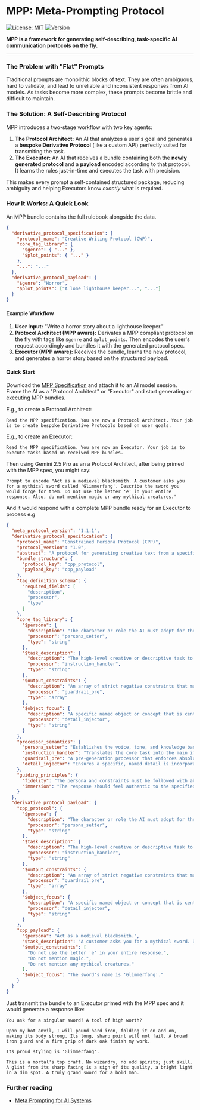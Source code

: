 # MPP: Meta-Prompting Protocol

[![License: MIT](https://img.shields.io/badge/License-MIT-yellow.svg)](https://opensource.org/licenses/MIT)
[![Version](https://img.shields.io/badge/MPP-v1.1.1-blue)](spec/meta_prompting_protocol_spec.md)

**MPP is a framework for generating self-describing, task-specific AI communication protocols on the fly.**

---

### The Problem with "Flat" Prompts

Traditional prompts are monolithic blocks of text. They are often ambiguous, hard to validate, and lead to unreliable and inconsistent responses from AI models. As tasks become more complex, these prompts become brittle and difficult to maintain.

### The Solution: A Self-Describing Protocol

MPP introduces a two-stage workflow with two key agents:

1.  **The Protocol Architect:** An AI that analyzes a user's goal and generates a **bespoke Derivative Protocol** (like a custom API) perfectly suited for transmiting the task.
2.  **The Executor:** An AI that receives a bundle containing both the **newly generated protocol** and a **payload** encoded according to that protocol. It learns the rules just-in-time and executes the task with precision.

This makes every prompt a self-contained structured package, reducing ambiguity and helping Executors know *exactly* what is required.

### How It Works: A Quick Look

An MPP bundle contains the full rulebook alongside the data.

```json
{
  "derivative_protocol_specification": {
    "protocol_name": "Creative Writing Protocol (CWP)",
    "core_tag_library": {
      "$genre": { "..." },
      "$plot_points": { "..." }
    },
    "...": "..."
  },
  "derivative_protocol_payload": {
    "$genre": "Horror",
    "$plot_points": ["A lone lighthouse keeper...", "..."]
  }
}
```

#### Example Workflow
1.  **User Input:** "Write a horror story about a lighthouse keeper."
2.  **Protocol Architect (MPP aware):** Derivates a MPP compliant protocol on the fly with tags like `$genre` and `$plot_points`. Then encodes the user's request accordingly and bundles it with the generated protocol spec.
3.  **Executor (MPP aware):** Receives the bundle, learns the new protocol, and generates a horror story based on the structured payload.

#### Quick Start
Download the [MPP Specification](spec/meta_prompting_protocol_spec.md) and attach it to an AI model session. Frame the AI as a "Protocol Architect" or "Executor" and start generating or executing MPP bundles.

E.g., to create a Protocol Architect:

```
Read the MPP specification. You are now a Protocol Architect. Your job is to create bespoke Derivative Protocols based on user goals.
```

E.g., to create an Executor:

```
Read the MPP specification. You are now an Executor. Your job is to execute tasks based on received MPP bundles.
```

Then using Gemini 2.5 Pro as an a Protocol Architect, after being primed with the MPP spec, you might say:

```
Prompt to encode "Act as a medieval blacksmith. A customer asks you for a mythical sword called 'Glimmerfang'. Describe the sword you would forge for them. Do not use the letter 'e' in your entire response. Also, do not mention magic or any mythical creatures."
```

And it would respond with a complete MPP bundle ready for an Executor to process e.g
```json
{
  "meta_protocol_version": "1.1.1",
  "derivative_protocol_specification": {
    "protocol_name": "Constrained Persona Protocol (CPP)",
    "protocol_version": "1.0",
    "abstract": "A protocol for generating creative text from a specific persona's point of view, while adhering to a strict set of stylistic and content-based output constraints.",
    "bundle_structure": {
      "protocol_key": "cpp_protocol",
      "payload_key": "cpp_payload"
    },
    "tag_definition_schema": {
      "required_fields": [
        "description",
        "processor",
        "type"
      ]
    },
    "core_tag_library": {
      "$persona": {
        "description": "The character or role the AI must adopt for the response.",
        "processor": "persona_setter",
        "type": "string"
      },
      "$task_description": {
        "description": "The high-level creative or descriptive task to be performed.",
        "processor": "instruction_handler",
        "type": "string"
      },
      "$output_constraints": {
        "description": "An array of strict negative constraints that must not be violated in the output.",
        "processor": "guardrail_pre",
        "type": "array"
      },
      "$object_focus": {
        "description": "A specific named object or concept that is central to the task.",
        "processor": "detail_injector",
        "type": "string"
      }
    },
    "processor_semantics": {
      "persona_setter": "Establishes the voice, tone, and knowledge base for the specified persona.",
      "instruction_handler": "Translates the core task into the main imperative for the AI's response.",
      "guardrail_pre": "A pre-generation processor that enforces absolute rules on the output, such as forbidding specific characters, words, or topics.",
      "detail_injector": "Ensures a specific, named detail is incorporated accurately into the narrative."
    },
    "guiding_principles": {
      "fidelity": "The persona and constraints must be followed with absolute precision.",
      "immersion": "The response should feel authentic to the specified persona."
    }
  },
  "derivative_protocol_payload": {
    "cpp_protocol": {
      "$persona": {
        "description": "The character or role the AI must adopt for the response.",
        "processor": "persona_setter",
        "type": "string"
      },
      "$task_description": {
        "description": "The high-level creative or descriptive task to be performed.",
        "processor": "instruction_handler",
        "type": "string"
      },
      "$output_constraints": {
        "description": "An array of strict negative constraints that must not be violated in the output.",
        "processor": "guardrail_pre",
        "type": "array"
      },
      "$object_focus": {
        "description": "A specific named object or concept that is central to the task.",
        "processor": "detail_injector",
        "type": "string"
      }
    },
    "cpp_payload": {
      "$persona": "Act as a medieval blacksmith.",
      "$task_description": "A customer asks you for a mythical sword. Describe the sword you would forge for them.",
      "$output_constraints": [
        "Do not use the letter 'e' in your entire response.",
        "Do not mention magic.",
        "Do not mention any mythical creatures."
      ],
      "$object_focus": "The sword's name is 'Glimmerfang'."
    }
  }
}
```

Just transmit the bundle to an Executor primed with the MPP spec and it would generate a response like:

```
You ask for a singular sword? A tool of high worth?

Upon my hot anvil, I will pound hard iron, folding it on and on, making its body strong. Its long, sharp point will not fail. A broad iron guard and a firm grip of dark oak finish my work.

Its proud styling is 'Glimmerfang'.

This is a mortal's top craft. No wizardry, no odd spirits; just skill. A glint from its sharp facing is a sign of its quality, a bright light in a dim spot. A truly grand sword for a bold man.
```


### Further reading

- [Meta Prompting for AI Systems](https://arxiv.org/pdf/2311.11482)
